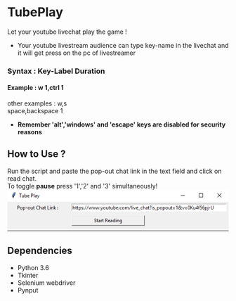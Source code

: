 # TubePlay
 Let your youtube livechat play the game !       
 - Your youtube livestream audience can type key-name in the livechat and it will get press on the pc of livestreamer
 ### Syntax : Key-Label Duration
 #### Example : w 1,ctrl 1
 other examples : w,s       
                  space,backspace 1         
- **Remember 'alt','windows' and 'escape' keys are disabled for security reasons**
## How to Use ?
Run the script and paste the pop-out chat link in the text field and click on read chat.   
To toggle **pause** press '1','2' and '3' simultaneously!     
![Paste Link](/readmeAssets/startScreenshot.png)
## Dependencies
- Python 3.6
- Tkinter
- Selenium webdriver
- Pynput